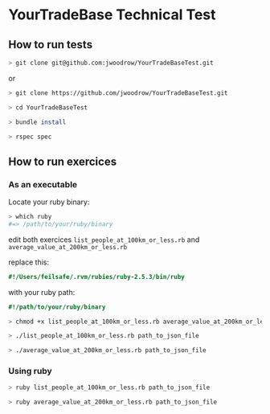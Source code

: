 # YourTradeBase Technical Test
## How to run tests
```bash
> git clone git@github.com:jwoodrow/YourTradeBaseTest.git
```

or

```bash
> git clone https://github.com/jwoodrow/YourTradeBaseTest.git
```

```bash
> cd YourTradeBaseTest
```

```bash
> bundle install
```

```bash
> rspec spec
```

## How to run exercices
### As an executable
Locate your ruby binary:

```bash
> which ruby
#=> /path/to/your/ruby/binary
```

edit both exercices `list_people_at_100km_or_less.rb` and `average_value_at_200km_or_less.rb`

replace this:

```ruby
#!/Users/feilsafe/.rvm/rubies/ruby-2.5.3/bin/ruby
```

with your ruby path:

```ruby
#!/path/to/your/ruby/binary
```

```bash
> chmod +x list_people_at_100km_or_less.rb average_value_at_200km_or_less.rb
```

```bash
> ./list_people_at_100km_or_less.rb path_to_json_file
```

```bash
> ./average_value_at_200km_or_less.rb path_to_json_file
```

### Using ruby

```bash
> ruby list_people_at_100km_or_less.rb path_to_json_file
```

```bash
> ruby average_value_at_200km_or_less.rb path_to_json_file
```
